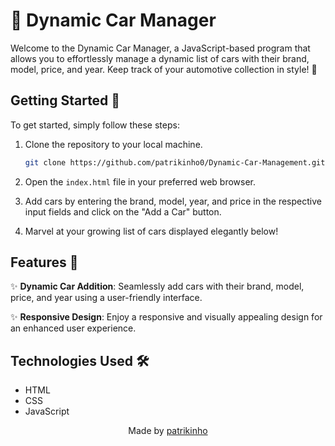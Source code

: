 # 🚗 Dynamic Car Manager

Welcome to the Dynamic Car Manager, a JavaScript-based program that allows you to effortlessly manage a dynamic list of cars with their brand, model, price, and year. Keep track of your automotive collection in style! 🌟

## Getting Started 🚀

To get started, simply follow these steps:

1. Clone the repository to your local machine.
   ```bash
   git clone https://github.com/patrikinho0/Dynamic-Car-Management.git
   ```

2. Open the `index.html` file in your preferred web browser.

3. Add cars by entering the brand, model, year, and price in the respective input fields and click on the "Add a Car" button.

4. Marvel at your growing list of cars displayed elegantly below!

## Features 🌈

✨ **Dynamic Car Addition**: Seamlessly add cars with their brand, model, price, and year using a user-friendly interface.

✨ **Responsive Design**: Enjoy a responsive and visually appealing design for an enhanced user experience.

## Technologies Used 🛠️

- HTML
- CSS
- JavaScript


<p align="center">Made by <a href="https://github.com/patrikinho0">patrikinho</a></p>
